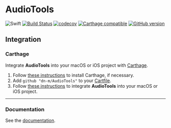 # AudioTools

![Swift](https://img.shields.io/badge/%20in-swift%203.0-orange.svg)
[![Build Status](https://travis-ci.org/dn-m/AudioTools.svg?branch=master)](https://travis-ci.org/dn-m/AudioTools) 
[![codecov](https://codecov.io/gh/dn-m/AudioTools/branch/master/graph/badge.svg)](https://codecov.io/gh/dn-m/AudioTools) 
[![Carthage compatible](https://img.shields.io/badge/Carthage-compatible-4BC51D.svg?style=flat)](https://github.com/Carthage/Carthage) 
[![GitHub version](https://badge.fury.io/gh/dn-m%2FAudioTools.svg)](https://badge.fury.io/gh/dn-m%2FAudioTools) 

## Integration

### Carthage
Integrate **AudioTools** into your macOS or iOS project with [Carthage](https://github.com/Carthage/Carthage).

1. Follow [these instructions](https://github.com/Carthage/Carthage#installing-carthage) to install Carthage, if necessary.
2. Add `github "dn-m/AudioTools"` to your [Cartfile](https://github.com/Carthage/Carthage/blob/master/Documentation/Artifacts.md#cartfile).
3. Follow [these instructions](https://github.com/Carthage/Carthage#adding-frameworks-to-an-application) to integrate **AudioTools** into your macOS or iOS project.

---

### Documentation
See the [documentation](http://dn-m.github.io/AudioTools/).
